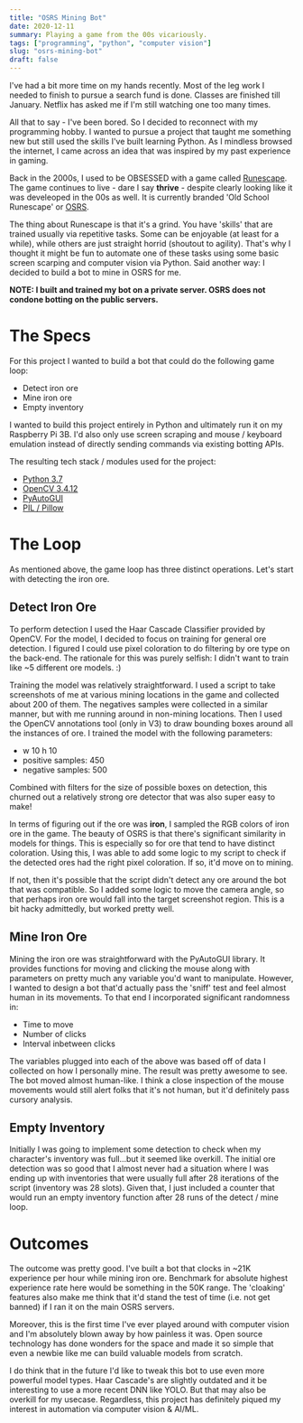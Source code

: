 ```yaml
---
title: "OSRS Mining Bot"
date: 2020-12-11
summary: Playing a game from the 00s vicariously.
tags: ["programming", "python", "computer vision"]
slug: "osrs-mining-bot"
draft: false
---
```


I've had a bit more time on my hands recently. Most of the leg work I needed to finish to pursue a search fund is done. Classes are finished till January. Netflix has asked me if I'm still watching one too many times.

All that to say - I've been bored. So I decided to reconnect with my programming hobby. I wanted to pursue a project that taught me something new but still used the skills I've built learning Python. As I mindless browsed the internet, I came across an idea that was inspired by my past experience in gaming.

Back in the 2000s, I used to be OBSESSED with a game called [Runescape](https://en.wikipedia.org/wiki/RuneScape). The game continues to live - dare I say **thrive** - despite clearly looking like it was develeoped in the 00s as well. It is currently branded 'Old School Runescape' or [OSRS](https://en.wikipedia.org/wiki/Old_School_RuneScape).

The thing about Runescape is that it's a grind. You have 'skills' that are trained usually via repetitive tasks. Some can be enjoyable (at least for a while), while others are just straight horrid (shoutout to agility). That's why I thought it might be fun to automate one of these tasks using some basic screen scarping and computer vision via Python. Said another way: I decided to build a bot to mine in OSRS for me.

**NOTE: I built and trained my bot on a private server. OSRS does not condone botting on the public servers.**

# The Specs

For this project I wanted to build a bot that could do the following game loop:

- Detect iron ore
- Mine iron ore
- Empty inventory

I wanted to build this project entirely in Python and ultimately run it on my Raspberry Pi 3B. I'd also only use screen scraping and mouse / keyboard emulation instead of directly sending commands via existing botting APIs.

The resulting tech stack / modules used for the project:

- [Python 3.7](https://www.python.org/downloads/release/python-370/)
- [OpenCV 3.4.12](https://sourceforge.net/projects/opencvlibrary/files/3.4.12/)
- [PyAutoGUI](https://pyautogui.readthedocs.io/en/latest/index.html)
- [PIL / Pillow](https://pillow.readthedocs.io/en/stable/)

# The Loop

As mentioned above, the game loop has three distinct operations. Let's start with detecting the iron ore.

## Detect Iron Ore

To perform detection I used the Haar Cascade Classifier provided by OpenCV. For the model, I decided to focus on training for general ore detection. I figured I could use pixel coloration to do filtering by ore type on the back-end. The rationale for this was purely selfish: I didn't want to train like ~5 different ore models. :)

Training the model was relatively straightforward. I used a script to take screenshots of me at various mining locations in the game and collected about 200 of them. The negatives samples were collected in a similar manner, but with me running around in non-mining locations. Then I used the OpenCV annotations tool (only in V3) to draw bounding boxes around all the instances of ore. I trained the model with the following parameters:

- w 10 h 10
- positive samples: 450
- negative samples: 500

Combined with filters for the size of possible boxes on detection, this churned out a relatively strong ore detector that was also super easy to make!

In terms of figuring out if the ore was **iron**, I sampled the RGB colors of iron ore in the game. The beauty of OSRS is that there's significant similarity in models for things. This is especially so for ore that tend to have distinct coloration. Using this, I was able to add some logic to my script to check if the detected ores had the right pixel coloration. If so, it'd move on to mining. 

If not, then it's possible that the script didn't detect any ore around the bot that was compatible. So I added some logic to move the camera angle, so that perhaps iron ore would fall into the target screenshot region. This is a bit hacky admittedly, but worked pretty well.

## Mine Iron Ore

Mining the iron ore was straightforward with the PyAutoGUI library. It provides functions for moving and clicking the mouse along with parameters on pretty much any variable you'd want to manipulate. However, I wanted to design a bot that'd actually pass the 'sniff' test and feel almost human in its movements. To that end I incorporated significant randomness in:

- Time to move
- Number of clicks
- Interval inbetween clicks

The variables plugged into each of the above was based off of data I collected on how I personally mine. The result was pretty awesome to see. The bot moved almost human-like. I think a close inspection of the mouse movements would still alert folks that it's not human, but it'd definitely pass cursory analysis.

## Empty Inventory

Initially I was going to implement some detection to check when my character's inventory was full...but it seemed like overkill. The initial ore detection was so good that I almost never had a situation where I was ending up with inventories that were usually full after 28 iterations of the script (inventory was 28 slots). Given that, I just included a counter that would run an empty inventory function after 28 runs of the detect / mine loop.

# Outcomes

The outcome was pretty good. I've built a bot that clocks in ~21K experience per hour while mining iron ore. Benchmark for absolute highest experience rate here would be something in the 50K range. The 'cloaking' features also make me think that it'd stand the test of time (i.e. not get banned) if I ran it on the main OSRS servers.

Moreover, this is the first time I've ever played around with computer vision and I'm absolutely blown away by how painless it was. Open source technology has done wonders for the space and made it so simple that even a newbie like me can build valuable models from scratch.

I do think that in the future I'd like to tweak this bot to use even more powerful model types. Haar Cascade's are slightly outdated and it be interesting to use a more recent DNN like YOLO. But that may also be overkill for my usecase. Regardless, this project has definitely piqued my interest in automation via computer vision & AI/ML.
